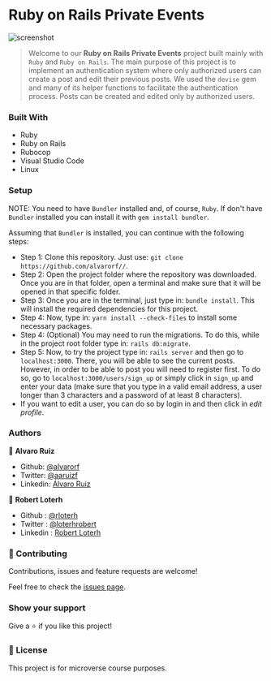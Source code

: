 # Ruby on Rails Private Events

![screenshot](/images/screenshot.png)

> Welcome to our **Ruby on Rails Private Events** project built mainly with `Ruby` and `Ruby on Rails`. The main purpose of this project is to implement an authentication system where only authorized users can create a post and edit their previous posts. We used the `devise` gem and many of its helper functions to facilitate the authentication process. Posts can be created and edited only by authorized users.

### Built With

- Ruby
- Ruby on Rails
- Rubocop
- Visual Studio Code
- Linux

### Setup

NOTE: You need to have `Bundler` installed and, of course, `Ruby`. If don't have `Bundler` installed you can install it with `gem install bundler`.

Assuming that `Bundler` is installed, you can continue with the following steps:
- Step 1: Clone this repository. Just use: `git clone https://github.com/alvarorf//`.
- Step 2: Open the project folder where the repository was downloaded. Once you are in that folder, open a terminal and make sure that it will be opened in that specific folder.
- Step 3: Once you are in the terminal, just type in: `bundle install`. This will install the required dependencies for this project.
- Step 4: Now, type in: `yarn install --check-files` to install some necessary packages.
- Step 4: (Optional) You may need to run the migrations. To do this, while in the project root folder type in: `rails db:migrate`.
- Step 5: Now, to try the project type in: `rails server` and then go to `localhost:3000`. There, you will be able to see the current posts. However, in order to be able to post you will need to register first. To do so, go to `localhost:3000/users/sign_up` or simply click in `sign_up` and enter your data (make sure that you type in a valid email address, a user longer than 3 characters and a password of at least 8 characters).
- If you want to edit a user, you can do so by login in and then click in *edit profile*.

### Authors

👤 **Alvaro Ruiz**

- Github: [@alvarorf](https://github.com/alvarorf)
- Twitter: [@aaruizf](https://twitter.com/aaruizf)
- Linkedin: [Álvaro Ruiz](https://www.linkedin.com/in/alvaro-andr%C3%A9s-ruiz-florez/)

👤 **Robert Loterh**

- Github : [@rloterh](https://github.com/rloterh)
- Twitter : [@loterhrobert](https://twitter.com/LoterhRobert )
- Linkedin : [Robert Loterh](www.linkedin.com/in/robert-loterh )

### 🤝 Contributing

Contributions, issues and feature requests are welcome!

Feel free to check the [issues page](issues/).

### Show your support

Give a ⭐️ if you like this project!


### 📝 License

This project is for microverse course purposes.
